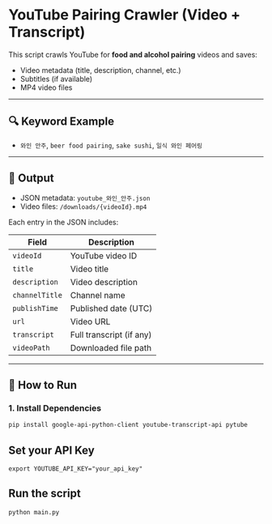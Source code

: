 # YouTube Pairing Crawler (Video + Transcript)

This script crawls YouTube for **food and alcohol pairing** videos and saves:

- Video metadata (title, description, channel, etc.)
- Subtitles (if available)
- MP4 video files

---

## 🔍 Keyword Example

- `와인 안주`, `beer food pairing`, `sake sushi`, `일식 와인 페어링`

---

## 📁 Output

- JSON metadata: `youtube_와인_안주.json`
- Video files: `/downloads/{videoId}.mp4`

Each entry in the JSON includes:

| Field         | Description               |
|---------------|---------------------------|
| `videoId`     | YouTube video ID          |
| `title`       | Video title               |
| `description` | Video description         |
| `channelTitle`| Channel name              |
| `publishTime` | Published date (UTC)      |
| `url`         | Video URL                 |
| `transcript`  | Full transcript (if any)  |
| `videoPath`   | Downloaded file path      |

---

## 🚀 How to Run

### 1. Install Dependencies

```bash
pip install google-api-python-client youtube-transcript-api pytube
```
## Set your API Key

```
export YOUTUBE_API_KEY="your_api_key"
```
## Run the script
```
python main.py
```